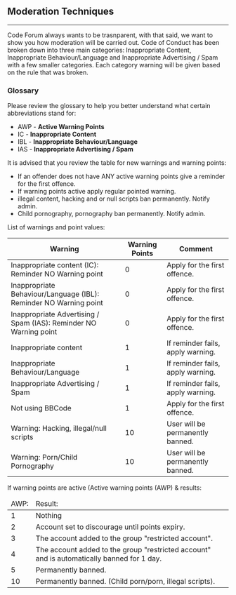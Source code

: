 ## Moderation Techniques​
---
Code Forum always wants to be trasnparent, with that said, we want to show you how moderation will be carried out. Code of Conduct has been broken down into three main categories: Inappropriate Content, Inappropriate Behaviour/Language and Inappropriate Advertising / Spam with a few smaller categories. Each category warning will be given based on the rule that was broken.

### Glossary
Please review the glossary to help you better understand what certain abbreviations stand for:

   * AWP - <b>Active Warning Points</b>
   * IC - <b>Inappropriate Content</b>
   * IBL - <b>Inappropriate Behaviour/Language</b>
   * IAS - <b>Inappropriate Advertising / Spam</b>

It is advised that you review the table for new warnings and warning points:

* If an offender does not have ANY active warning points give a reminder for the first offence.
* If warning points active apply regular pointed warning.
* illegal content, hacking and or null scripts ban permanently. Notify admin.
* Child pornography, pornography ban permanently. Notify admin.

List of warnings and point values:
<table>
    <thead>
        <tr>
        <th>Warning</th>
        <th>Warning Points</th>
        <th>Comment</th>
        </tr>
    </thead>
    <tbody>
        <tr>
            <td>Inappropriate content (IC): Reminder NO Warning point</td>
            <td>0</td>
            <td>Apply for the first offence.</td>
        </tr>
        <tr>
            <td>Inappropriate Behaviour/Language (IBL): Reminder NO Warning point</td>
            <td>0</td>
            <td>Apply for the first offence.</td>
        </tr>
        <tr>
            <td>Inappropriate Advertising / Spam (IAS): Reminder NO Warning point</td>
            <td>0</td>
            <td>Apply for the first offence.</td>
        </tr>
        <tr>
            <td>Inappropriate content</td>
            <td>1</td>
            <td>If reminder fails, apply warning.</td>
        </tr>
        <tr>
            <td>Inappropriate Behaviour/Language</td>
            <td>1</td>
            <td>If reminder fails, apply warning.</td>
        </tr>
        <tr>
            <td>Inappropriate Advertising / Spam</td>
            <td>1</td>
            <td>If reminder fails, apply warning.</td>
        </tr>
        <tr>
            <td>Not using BBCode</td>
            <td>1</td>
            <td>Apply for the first offence.</td>
        </tr>
        <tr>
            <td>Warning: Hacking, illegal/null scripts</td>
            <td>10</td>
            <td>User will be permanently banned.</td>
        </tr>
        <tr>
            <td>Warning: Porn/Child Pornography</td>
            <td>10</td>
            <td>User will be permanently banned.</td>
        </tr>
    </tbody>
</table>

If warning points are active (Active warning points (AWP) & results:
<table>
    <thead>
        <tr>
            <td>AWP:</td>
            <td>Result:</td>
        </tr>
    </thead>
    <tbody>
        <tr>
            <td>1</td>
            <td>Nothing</td>
        </tr>
        <tr>
            <td>2</td>
            <td>Account set to discourage until points expiry.</td>
        </tr>
        <tr>
            <td>3</td>
            <td>The account added to the group "restricted account".</td>
        </tr>
                <tr>
            <td>4</td>
            <td>The account added to the group "restricted account" and is automatically banned for 1 day.</td>
        </tr>
        <tr>
            <td>5</td>
            <td>Permanently banned.</td>
        </tr>
        <tr>
            <td>10</td>
            <td>Permanently banned. (Child porn/porn, illegal scripts).</td>
        </tr>
    </tbody>
</table>